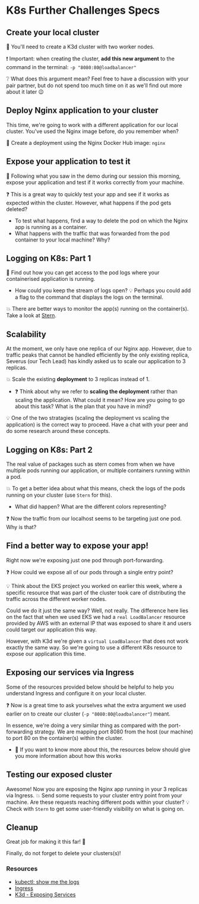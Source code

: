 # K8s Further Challenges Specs


## Create your local cluster
:rocket: You'll need to create a K3d cluster with two worker nodes.

:exclamation: Important: when creating the cluster, **add this new argument** to the command in the terminal: `-p "8080:80@loadbalancer"`

:grey_question: What does this argument mean? Feel free to have a discussion with your pair partner, but do not spend too much time on it as we'll find out more about it later :wink:


## Deploy Nginx application to your cluster
This time, we're going to work with a different application for our local cluster. You've used the Nginx image before, do you remember when?

:rocket: Create a deployment using the Nginx Docker Hub image: `nginx`


## Expose your application to test it
:rocket: Following what you saw in the demo during our session this morning, expose your application and test if it works correctly from your machine.

:question: This is a great way to quickly test your app and see if it works as expected within the cluster. 
However, what happens if the pod gets deleted?
- To test what happens, find a way to delete the pod on which the Nginx app is running as a container.
- What happens with the traffic that was forwarded from the pod container to your local machine? Why?


## Logging on K8s: Part 1
:rocket: Find out how you can get access to the pod logs where your containerised application is running.

- How could you keep the stream of logs open? :bulb: Perhaps you could add a flag to the command that displays the logs on the terminal.

:boom: There are better ways to monitor the app(s) running on the container(s). Take a look at [Stern](https://github.com/wercker/stern).


## Scalability
At the moment, we only have one replica of our Nginx app. However, due to traffic peaks that cannot be handled efficiently by the only existing replica, Severus (our Tech Lead) has kindly asked us to scale our application to 3 replicas.

:boom: Scale the existing **deployment** to 3 replicas instead of 1.

- :question: Think about why we refer to **scaling the deployment** rather than scaling the application. What could it mean? How are you going to go about this task? What is the plan that you have in mind?

:bulb: One of the two stratagies (scaling the deployment vs scaling the application) is the correct way to proceed. Have a chat with your peer and do some research around these concepts.


## Logging on K8s: Part 2
The real value of packages such as stern comes from when we have multiple pods running our application, or multiple containers running within a pod.

:boom: To get a better idea about what this means, check the logs of the pods running on your cluster (use `Stern` for this).

- What did happen? What are the different colors representing?

:question: Now the traffic from our localhost seems to be targeting just one pod. Why is that?


## Find a better way to expose your app!
Right now we're exposing just one pod through port-forwarding.

:question: How could we expose all of our pods through a single entry point?

:bulb: Think about the EKS project you worked on earlier this week, where a specific resource that was part of the cluster took care of distributing the traffic across the different worker nodes.

Could we do it just the same way? Well, not really. The difference here lies on the fact that when we used EKS we had a `real LoadBalancer` resource provided by AWS with an external IP that was exposed to share it and users could target our application this way.

However, with K3d we're given a `virtual LoadBalancer` that does not work exactly the same way. So we're going to use a different K8s resource to expose our application this time.


## Exposing our services via Ingress
Some of the resources provided below should be helpful to help you understand Ingress and configure it on your local cluster.

:question: Now is a great time to ask yourselves what the extra argument we used earlier on to create our cluster (`-p "8080:80@loadbalancer"`) meant.

In essence, we're doing a very similar thing as compared with the port-forwarding strategy. We are mapping port 8080 from the host (our machine) to port 80 on the container(s) within the cluster.
- :flashlight: If you want to know more about this, the resources below should give you more information about how this works


## Testing our exposed cluster
Awesome! Now you are exposing the Nginx app running in your 3 replicas via Ingress.
:boom: Send some requests to your cluster entry point from your machine. Are these requests reaching different pods within your cluster? :bulb: Check with `Stern` to get some user-friendly visibility on what is going on.


## Cleanup
Great job for making it this far! :star2:

Finally, do not forget to delete your clusters(s)!

### Resources
- [kubectl: show me the logs](https://dev.to/lucassha/kubectl-show-me-the-logs-1ld)
- [Ingress](https://kubernetes.io/docs/concepts/services-networking/ingress/)
- [K3d - Exposing Services](https://k3d.io/usage/guides/exposing_services/)
